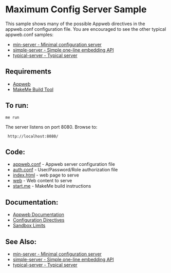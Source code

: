 Maximum Config Server Sample
===

This sample shows many of the possible Appweb directives in the appweb.conf configuration file.
You are encouraged to see the other typical appweb.conf samples:

* [min-server - Minimal configuration server](../min-server/README.md)
* [simple-server - Simple one-line embedding API](../simple-server/README.md)
* [typical-server - Typical server](../typical-server/README.md)

Requirements
---
* [Appweb](https://embedthis.com/appweb/download.html)
* [MakeMe Build Tool](https://embedthis.com/makeme/download.html)

To run:
---
    me run

The server listens on port 8080. Browse to: 
 
     http://localhost:8080/

Code:
---
* [appweb.conf](appweb.conf) - Appweb server configuration file
* [auth.conf](auth.conf) - User/Password/Role authorization file
* [index.html](index.html) - web page to serve
* [web](web) - Web content to serve
* [start.me](start.me) - MakeMe build instructions

Documentation:
---
* [Appweb Documentation](https://embedthis.com/appweb/doc/index.html)
* [Configuration Directives](https://embedthis.com/appweb/doc/users/configuration.html#directives)
* [Sandbox Limits](https://embedthis.com/appweb/doc/users/dir/sandbox.html)

See Also:
---
* [min-server - Minimal configuration server](../min-server/README.md)
* [simple-server - Simple one-line embedding API](../simple-server/README.md)
* [typical-server - Typical server](../typical-server/README.md)
